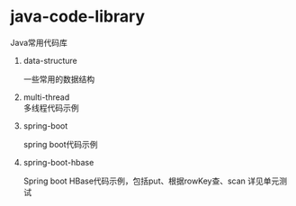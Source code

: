 # java-code-library
Java常用代码库
1. data-structure
 
    一些常用的数据结构
1. multi-thread  
    多线程代码示例
    
1. spring-boot 
    
    spring boot代码示例
    
1. spring-boot-hbase
    
    Spring boot HBase代码示例，包括put、根据rowKey查、scan 详见单元测试
